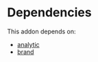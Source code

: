 # Dependencies

This addon depends on:

- [analytic](../../../../../oca-ocb-core/odoo-bringout-oca-ocb-analytic)
- [brand](../../../../odoo-bringout-oca-brand-brand)
